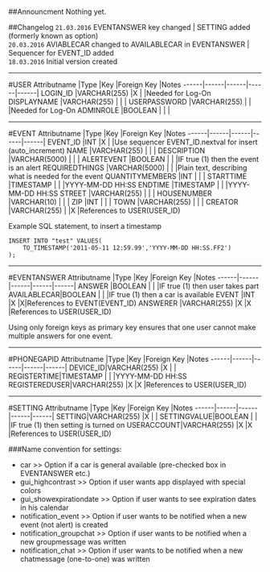 ##Announcment
Nothing yet.

##Changelog
`21.03.2016` EVENTANSWER key changed | SETTING added (formerly known as option)  
`20.03.2016` AVIABLECAR changed to AVAILABLECAR in EVENTANSWER | Sequencer for EVENT_ID added   
`18.03.2016` Initial version created   

----------------------------------------------

#USER
Attributname 		|Type    |Key     |Foreign Key  |Notes
------|------|------|------|------|
LOGIN_ID 		  |VARCHAR(255)	|X |  |Needed for Log-On
DISPLAYNAME		|VARCHAR(255)	|  |  |
USERPASSWORD	|VARCHAR(255)	|  |  |Needed for Log-On
ADMINROLE     |BOOLEAN      |  |  |

----------------------------------------------

#EVENT
Attributname 		|Type    |Key     |Foreign Key  |Notes
------|------|------|------|------|
EVENT_ID 		  |INT	|X |  |Use sequencer EVENT_ID.nextval for insert (auto_increment)
NAME		|VARCHAR(255)	|  |  |
DESCRIPTION	|VARCHAR(5000)	|  |  |
ALERTEVENT     |BOOLEAN      |  |  |IF true (1) then the event is an alert
REQUIREDTHINGS		|VARCHAR(5000)	|  |  |Plain text, describing what is needed for the event
QUANTITYMEMBERS	|INT	|  |  |
STARTTIME     |TIMESTAMP      |  |  |YYYY-MM-DD HH:SS
ENDTIME		|TIMESTAMP	|  |  |YYYY-MM-DD HH:SS
STREET	|VARCHAR(255)	|  |  |
HOUSENUMBER     |VARCHAR(10)      |  |  |
ZIP		|INT	|  |  |
TOWN	|VARCHAR(255)	|  |  |
CREATOR     |VARCHAR(255)    |  |X  |References to USER(USER_ID)

Example SQL statement, to insert a timestamp  
```
INSERT INTO "test" VALUES(  
    TO_TIMESTAMP('2011-05-11 12:59.99','YYYY-MM-DD HH:SS.FF2') 
);
```

----------------------------------------------

#EVENTANSWER
Attributname 		|Type    |Key     |Foreign Key  |Notes
------|------|------|------|------|
ANSWER		|BOOLEAN	|  |  |IF true (1) then user takes part
AVAILABLECAR|BOOLEAN	|  |  |IF true (1) then a car is available
EVENT	|INT	|X |X|References to EVENT(EVENT_ID)
ANSWERER     |VARCHAR(255)      |X |X |References to USER(USER_ID)

Using only foreign keys as primary key ensures that one user cannot make multiple answers for one event.

----------------------------------------------

#PHONEGAPID
Attributname 		|Type    |Key     |Foreign Key  |Notes
------|------|------|------|------|
DEVICE_ID|VARCHAR(255)	|X |  |
REGISTERTIME|TIMESTAMP	|  |  |YYYY-MM-DD HH:SS
REGISTEREDUSER|VARCHAR(255)	|X |X |References to USER(USER_ID)

----------------------------------------------

#SETTING
Attributname 		|Type    |Key     |Foreign Key  |Notes
------|------|------|------|------|
SETTING|VARCHAR(255)	|X |  |
SETTINGVALUE|BOOLEAN	|  |  |IF true (1) then setting is turned on
USERACCOUNT|VARCHAR(255)	|X |X |References to USER(USER_ID)

###Name convention for settings:  
* car >> Option if a car is general available (pre-checked box in EVENTANSWER etc.)
* gui_highcontrast >> Option if user wants app displayed with special colors
* gui_showexpirationdate >> Option if user wants to see expiration dates in his calendar
* notification_event >> Option if user wants to be notified when a new event (not alert) is created
* notification_groupchat >> Option if user wants to be notified when a new groupmessage was written
* notification_chat >> Option if user wants to be notified when a new chatmessage (one-to-one) was written
